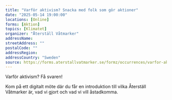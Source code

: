 ```yaml
---
title: "Varför aktivism? Snacka med folk som gör aktioner"
date: "2025-05-14 19:00:00"
locations: [Online]
forms: [Aktion]
topics: [Klimatet]
organizer: "Återställ Våtmarker"
addressName:
streetAddress: ""
postalCode: ""
addressRegion:
addressCountry: "Sweden"
source: https://forms.aterstallvatmarker.se/formz/occurrences/varfor-aktivism-snacka-med-folk-som-gor-aktioner-2025-05-14/registrations/new
---
```

Varför aktivism? Få svaren!



Kom på ett digitalt möte där du får en introduktion till vilka Återställ Våtmarker är, vad vi gjort och vad vi vill åstadkomma.
